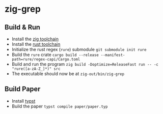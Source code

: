 # zig-grep

## Build & Run
- Install the [zig toolchain](https://ziglang.org/download)
- Install the [rust toolchain](https://rustup.rs/)
- Initialize the rust regex (`rure`) submodule `git submodule init rure`
- Build the `rure` crate `cargo build --release --manifest-path=rure/regex-capi/Cargo.toml`
- Build and run the program `zig build -Doptimize=ReleaseFast run -- -c "rure([a-zA-Z_]*)" src`
- The executable should now be at `zig-out/bin/zig-grep`

## Build Paper
- Install [typst](https://typst.app)
- Build the paper `typst compile paper/paper.typ`
